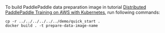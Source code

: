 To build PaddlePaddle data preparation image in tutorial [Distributed PaddlePaddle Training on AWS with Kubernetes](../../k8s_aws_en.md), run following commands:

```
cp -r ../../../../../../demo/quick_start .
docker build . -t prepare-data-image-name
```

